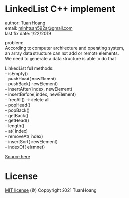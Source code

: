 #  LinkedList C++ implement

author: Tuan Hoang  
   email: minhtuan592a@gmail.com  
   last fix date: 1/22/2019
   
problem:   
 According to computer architecture and operating system,  
 an array data structure can not add or remote elements.  
 We need to generate a data structure is able to do that  
 
 LinkedList full methods:  
 	- isEmpty()  
	- pushHead( newElemnt)  
        - pushBack( newElement)  
	- insertAfter( index, newElement)  
	- insertBefore( index, newElement)  
	- freeAll()  -> delete all  
	- popHead()  
	- popBack()  
	- getBack()  
	- getHead()  
	- length()  
	- at( index)  
	- removeAt( index)  
	- insertSort( newElement)  
	- indexOf( elemnet)   

[Source here](https://github.com/minhtuan29/linked-list-full-methods-cplus-implement/blob/main/dslk.cpp)  

 # License    
   [MIT license](https://github.com/minhtuan29/linked-list-full-methods-cplus-implement/blob/main/LICENSE) (©) Coppyright 2021 TuanHoang
